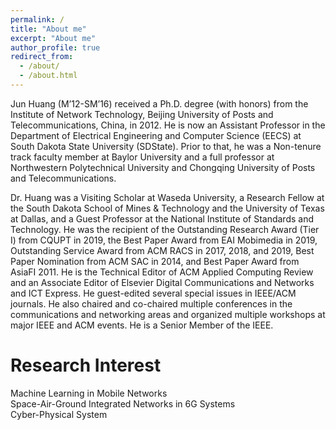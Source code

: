 ```yaml
---
permalink: /
title: "About me"
excerpt: "About me"
author_profile: true
redirect_from: 
  - /about/
  - /about.html
---
```



Jun Huang (M’12-SM’16) received a Ph.D. degree (with honors) from the Institute of Network Technology, Beijing University of Posts and Telecommunications, China, in 2012. He is now an Assistant Professor in the Department of Electrical Engineering and Computer Science (EECS) at South Dakota State University (SDState). Prior to that, he was a Non-tenure track faculty member at Baylor University and a full professor at Northwestern Polytechnical University and Chongqing University of Posts and Telecommunications. 

Dr. Huang was a Visiting Scholar at Waseda University, a Research Fellow at the South Dakota School of Mines & Technology and the University of Texas at Dallas, and a Guest Professor at the National Institute of Standards and Technology. He was the recipient of the Outstanding Research Award (Tier I) from CQUPT in 2019, the Best Paper Award from EAI Mobimedia in 2019, Outstanding Service Award from ACM RACS in 2017, 2018, and 2019, Best Paper Nomination from ACM SAC in 2014, and Best Paper Award from AsiaFI 2011. He is the Technical Editor of ACM Applied Computing Review and an Associate Editor of Elsevier Digital Communications and Networks and ICT Express. He guest-edited several special issues in IEEE/ACM journals. He also chaired and co-chaired multiple conferences in the communications and networking areas and organized multiple workshops at major IEEE and ACM events. He is a Senior Member of the IEEE. 


Research Interest
======
Machine Learning in Mobile Networks  <br> 
Space-Air-Ground Integrated Networks in 6G Systems  <br> 
Cyber-Physical System



